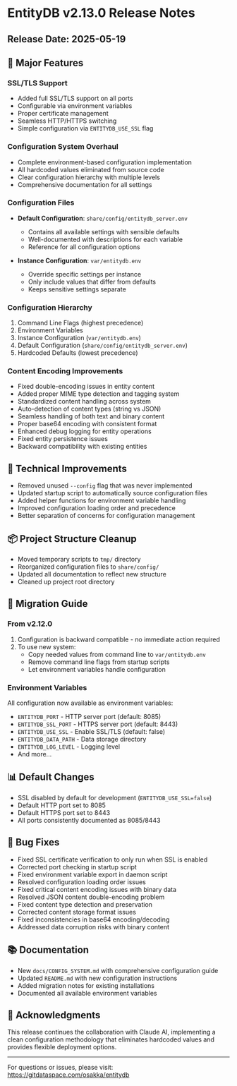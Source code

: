 # EntityDB v2.13.0 Release Notes

## Release Date: 2025-05-19

## 🚀 Major Features

### SSL/TLS Support
- Added full SSL/TLS support on all ports
- Configurable via environment variables
- Proper certificate management
- Seamless HTTP/HTTPS switching
- Simple configuration via `ENTITYDB_USE_SSL` flag

### Configuration System Overhaul
- Complete environment-based configuration implementation
- All hardcoded values eliminated from source code
- Clear configuration hierarchy with multiple levels
- Comprehensive documentation for all settings

### Configuration Files
- **Default Configuration**: `share/config/entitydb_server.env`
  - Contains all available settings with sensible defaults
  - Well-documented with descriptions for each variable
  - Reference for all configuration options
  
- **Instance Configuration**: `var/entitydb.env`
  - Override specific settings per instance
  - Only include values that differ from defaults
  - Keeps sensitive settings separate

### Configuration Hierarchy
1. Command Line Flags (highest precedence)
2. Environment Variables
3. Instance Configuration (`var/entitydb.env`)
4. Default Configuration (`share/config/entitydb_server.env`)
5. Hardcoded Defaults (lowest precedence)

### Content Encoding Improvements
- Fixed double-encoding issues in entity content
- Added proper MIME type detection and tagging system
- Standardized content handling across system
- Auto-detection of content types (string vs JSON)
- Seamless handling of both text and binary content
- Proper base64 encoding with consistent format
- Enhanced debug logging for entity operations
- Fixed entity persistence issues
- Backward compatibility with existing entities

## 🔧 Technical Improvements

- Removed unused `--config` flag that was never implemented
- Updated startup script to automatically source configuration files
- Added helper functions for environment variable handling
- Improved configuration loading order and precedence
- Better separation of concerns for configuration management

## 📦 Project Structure Cleanup

- Moved temporary scripts to `tmp/` directory
- Reorganized configuration files to `share/config/`
- Updated all documentation to reflect new structure
- Cleaned up project root directory

## 🔄 Migration Guide

### From v2.12.0
1. Configuration is backward compatible - no immediate action required
2. To use new system:
   - Copy needed values from command line to `var/entitydb.env`
   - Remove command line flags from startup scripts
   - Let environment variables handle configuration

### Environment Variables
All configuration now available as environment variables:
- `ENTITYDB_PORT` - HTTP server port (default: 8085)
- `ENTITYDB_SSL_PORT` - HTTPS server port (default: 8443)
- `ENTITYDB_USE_SSL` - Enable SSL/TLS (default: false)
- `ENTITYDB_DATA_PATH` - Data storage directory
- `ENTITYDB_LOG_LEVEL` - Logging level
- And more...

## 📊 Default Changes

- SSL disabled by default for development (`ENTITYDB_USE_SSL=false`)
- Default HTTP port set to 8085
- Default HTTPS port set to 8443
- All ports consistently documented as 8085/8443

## 🐛 Bug Fixes

- Fixed SSL certificate verification to only run when SSL is enabled
- Corrected port checking in startup script
- Fixed environment variable export in daemon script
- Resolved configuration loading order issues
- Fixed critical content encoding issues with binary data
- Resolved JSON content double-encoding problem
- Fixed content type detection and preservation
- Corrected content storage format issues
- Fixed inconsistencies in base64 encoding/decoding
- Addressed data corruption risks with binary content

## 📚 Documentation

- New `docs/CONFIG_SYSTEM.md` with comprehensive configuration guide
- Updated `README.md` with new configuration instructions
- Added migration notes for existing installations
- Documented all available environment variables

## 🙏 Acknowledgments

This release continues the collaboration with Claude AI, implementing a clean configuration methodology that eliminates hardcoded values and provides flexible deployment options.

---

For questions or issues, please visit:
https://gitdataspace.com/osakka/entitydb
